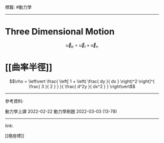 標籤: #動力學 

---

# Three Dimensional Motion

$$\vec{ u }_{ b } = \vec{ u }_{ t } \times \vec{ u }_{ n }$$

# [[曲率半徑]]

$$\rho = \left\vert \frac{ \left[ 1 + \left( \frac{ dy }{ dx } \right)^2 \right]^{ \frac{ 3 }{ 2 } } }{ \frac{ d^2y }{ dx^2 } } \right\vert$$

---

參考資料:

動力學上課 2022-02-22
動力學刷題 2022-03-03 (13-78)

---

link:

[[極座標]]